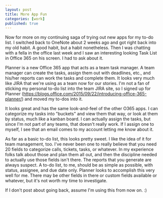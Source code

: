 ```yaml
---
layout: post
title: More App Fun
categories: [work]
published: true
---
```


Now for more on my continuing saga of trying out new apps for my to-do list.  I switched back to OneNote about 2 weeks ago and got right back into my old habit.   A good habit, but a habit nonetheless.   Then I was chatting with a fella in the office last week and I saw an interesting looking Task List in Office 365 on his screen.   I had to ask about it.

Planner is a new Office 365 app that acts as a team task manager.   A team manager can create the tasks, assign them out with deadlines, etc., and his/her reports can work the tasks and complete them.   It looks very much like JIRA that we're using as a team now for our stories.  I'm not a fan of sticking my personal to-do list into the team JIRA site, so I signed up for Planner (https://blogs.office.com/2015/09/22/introducing-office-365-planner/) and moved my to-dos into it. 

It looks great and has the same look-and-feel of the other O365 apps.  I can categorize my tasks into "buckets" and view them that way, or look at them by status, much like a kanban board.  I can actually assign the tasks, but since I'm not part of any teams, that doesn't really work. If I assign one to myself, I see that an email comes to my account letting me know about it.   

As far as a basic to-do list, this looks pretty sweet.   I like the idea of it for team management, too.   I've never been one to really believe that you need 20 fields to categorize calls, tickets, tasks, or whatever.   In my experience folks talk about those and plan them all out, and then the discipline needed to actually use those fields isn't there.  The reports that you generate are always suspect.   A to-do list, to me, should be as simple as possible, with status, assignee, and due date only.  Planner looks to accomplish this very well for me.   There may be other fields in there or custom fields available or whatever, but it's not worth my time to investigate.  

If I don't post about going back, assume I'm using this from now on.   :)  